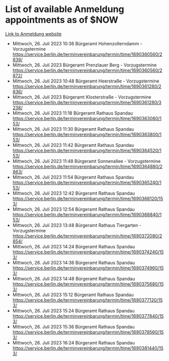 # List of available Anmeldung appointments as of $NOW
[Link to Anmeldung website](https://service.berlin.de/terminvereinbarung/termin/tag.php?termin=1&anliegen[]=120686&dienstleisterlist=122210,122217,327316,122219,327312,122227,327314,122231,327346,122243,327348,122254,122252,329742,122260,329745,122262,329748,122271,327278,122273,327274,122277,327276,330436,122280,327294,122282,327290,122284,327292,122291,327270,122285,327266,122286,327264,122296,327268,150230,329760,122297,327286,122294,327284,122312,329763,122314,329775,122304,327330,122311,327334,122309,327332,317869,122281,327352,122279,329772,122283,122276,327324,122274,327326,122267,329766,122246,327318,122251,327320,122257,327322,122208,327298,122226,327300&herkunft=http%3A%2F%2Fservice.berlin.de%2Fdienstleistung%2F120686%2F)
- Mittwoch, 26. Juli 2023 10:36 Bürgeramt Hohenzollerndamm - Vorzugstermine https://service.berlin.de/terminvereinbarung/termin/time/1690360560/2839/
- Mittwoch, 26. Juli 2023  Bürgeramt Prenzlauer Berg - Vorzugstermine https://service.berlin.de/terminvereinbarung/termin/time/1690360560/2872/
- Mittwoch, 26. Juli 2023 10:48 Bürgeramt Heerstraße - Vorzugstermine https://service.berlin.de/terminvereinbarung/termin/time/1690361280/2836/
- Mittwoch, 26. Juli 2023  Bürgeramt Klosterstraße - Vorzugstermine https://service.berlin.de/terminvereinbarung/termin/time/1690361280/3238/
- Mittwoch, 26. Juli 2023 11:18 Bürgeramt Rathaus Spandau https://service.berlin.de/terminvereinbarung/termin/time/1690363080/153/
- Mittwoch, 26. Juli 2023 11:30 Bürgeramt Rathaus Spandau https://service.berlin.de/terminvereinbarung/termin/time/1690363800/153/
- Mittwoch, 26. Juli 2023 11:42 Bürgeramt Rathaus Spandau https://service.berlin.de/terminvereinbarung/termin/time/1690364520/153/
- Mittwoch, 26. Juli 2023 11:48 Bürgeramt Sonnenallee - Vorzugstermine https://service.berlin.de/terminvereinbarung/termin/time/1690364880/2863/
- Mittwoch, 26. Juli 2023 11:54 Bürgeramt Rathaus Spandau https://service.berlin.de/terminvereinbarung/termin/time/1690365240/153/
- Mittwoch, 26. Juli 2023 12:42 Bürgeramt Rathaus Spandau https://service.berlin.de/terminvereinbarung/termin/time/1690368120/153/
- Mittwoch, 26. Juli 2023 12:54 Bürgeramt Rathaus Spandau https://service.berlin.de/terminvereinbarung/termin/time/1690368840/153/
- Mittwoch, 26. Juli 2023 13:48 Bürgeramt Rathaus Tiergarten - Vorzugstermine https://service.berlin.de/terminvereinbarung/termin/time/1690372080/2854/
- Mittwoch, 26. Juli 2023 14:24 Bürgeramt Rathaus Spandau https://service.berlin.de/terminvereinbarung/termin/time/1690374240/153/
- Mittwoch, 26. Juli 2023 14:36 Bürgeramt Rathaus Spandau https://service.berlin.de/terminvereinbarung/termin/time/1690374960/153/
- Mittwoch, 26. Juli 2023 14:48 Bürgeramt Rathaus Spandau https://service.berlin.de/terminvereinbarung/termin/time/1690375680/153/
- Mittwoch, 26. Juli 2023 15:12 Bürgeramt Rathaus Spandau https://service.berlin.de/terminvereinbarung/termin/time/1690377120/153/
- Mittwoch, 26. Juli 2023 15:24 Bürgeramt Rathaus Spandau https://service.berlin.de/terminvereinbarung/termin/time/1690377840/153/
- Mittwoch, 26. Juli 2023 15:36 Bürgeramt Rathaus Spandau https://service.berlin.de/terminvereinbarung/termin/time/1690378560/153/
- Mittwoch, 26. Juli 2023 16:24 Bürgeramt Rathaus Spandau https://service.berlin.de/terminvereinbarung/termin/time/1690381440/153/
